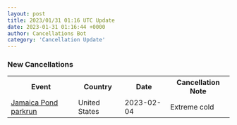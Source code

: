 ```yaml
---
layout: post
title: 2023/01/31 01:16 UTC Update
date: 2023-01-31 01:16:44 +0000
author: Cancellations Bot
category: 'Cancellation Update'
---
```


<h3>New Cancellations</h3>
<div class='hscrollable'>
<table style='width: 100%'>
    <tr>
        <th>Event</th>
        <th>Country</th>
        <th>Date</th>
        <th>Cancellation Note</th>
    </tr>
    <tr>
        <td><a href="https://www.parkrun.us/jamaicapond">Jamaica Pond parkrun</a></td>
        <td>United States</td>
        <td>2023-02-04</td>
        <td>Extreme cold</td>
    </tr>
</table>
</div>
